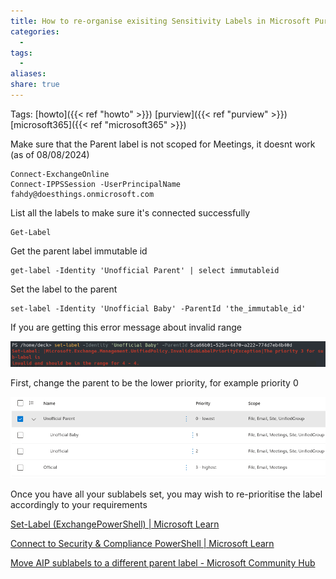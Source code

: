 ```yaml
---
title: How to re-organise exisiting Sensitivity Labels in Microsoft Purview
categories:
  - 
tags:
  - 
aliases: 
share: true
---
```


Tags: [howto]({{< ref "howto" >}}) [purview]({{< ref "purview" >}}) [microsoft365]({{< ref "microsoft365" >}})

Make sure that the Parent label is not scoped for Meetings, it doesnt work (as of 08/08/2024)

```
Connect-ExchangeOnline
Connect-IPPSSession -UserPrincipalName fahdy@doesthings.onmicrosoft.com
```

List all the labels to make sure it's connected successfully

```
Get-Label
```

Get the parent label immutable id

```
get-label -Identity 'Unofficial Parent' | select immutableid
```

Set the label to the parent

```
set-label -Identity 'Unofficial Baby' -ParentId 'the_immutable_id'
```

If you are getting this error message about invalid range

![SL_label_priority_invalid_range.png](/images/SL_label_priority_invalid_range.png)

First, change the parent to be the lower priority, for example priority 0

![SL_Labels_with_sublabels.png](/images/SL_Labels_with_sublabels.png)

Once you have all your sublabels set, you may wish to re-prioritise the label accordingly to your requirements

[Set-Label (ExchangePowerShell) | Microsoft Learn](https://learn.microsoft.com/en-us/powershell/module/exchange/set-label?view=exchange-ps)

[Connect to Security & Compliance PowerShell | Microsoft Learn](https://learn.microsoft.com/en-us/powershell/exchange/connect-to-scc-powershell?view=exchange-ps)

[Move AIP sublabels to a different parent label - Microsoft Community Hub](https://techcommunity.microsoft.com/t5/security-compliance-and-identity/move-aip-sublabels-to-a-different-parent-label/m-p/2113853)
